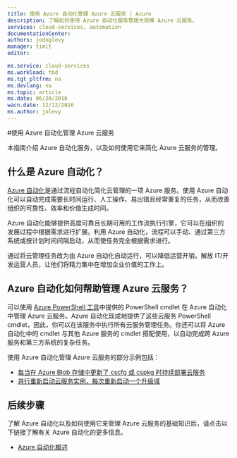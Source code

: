 ```yaml
---
title: 使用 Azure 自动化管理 Azure 云服务 | Azure
description: 了解如何使用 Azure 自动化服务管理大规模 Azure 云服务。
services: cloud-services, automation
documentationCenter: 
authors: jodoglevy
manager: timlt
editor: 

ms.service: cloud-services
ms.workload: tbd
ms.tgt_pltfrm: na
ms.devlang: na
ms.topic: article
ms.date: 06/20/2016
wacn.date: 12/12/2016
ms.author: jolevy
---
```


#使用 Azure 自动化管理 Azure 云服务

本指南介绍 Azure 自动化服务，以及如何使用它来简化 Azure 云服务的管理。

## 什么是 Azure 自动化？

[Azure 自动化](https://www.azure.cn/home/features/automation/)是通过流程自动化简化云管理的一项 Azure 服务。使用 Azure 自动化可以自动完成需要长时间运行、人工操作、易出错且经常重复的任务，从而改善组织的可靠性、效率和价值生成时间。

Azure 自动化能够提供高度可靠且长期可用的工作流执行引擎，它可以在组织的发展过程中根据需求进行扩展。利用 Azure 自动化，流程可以手动、通过第三方系统或按计划时间间隔启动，从而使任务完全根据需求进行。

通过将云管理任务改为由 Azure 自动化自动运行，可以降低运营开销，解放 IT/开发运营人员，让他们将精力集中在增加企业价值的工作上。

## Azure 自动化如何帮助管理 Azure 云服务？

可以使用 [Azure PowerShell 工具](https://msdn.microsoft.com/zh-cn/library/azure/jj156055.aspx)中提供的 PowerShell cmdlet 在 Azure 自动化中管理 Azure 云服务。Azure 自动化现成地提供了这些云服务 PowerShell cmdlet，因此，你可以在该服务中执行所有云服务管理任务。你还可以将 Azure 自动化中的 cmdlet 与其他 Azure 服务的 cmdlet 搭配使用，以自动完成跨 Azure 服务和第三方系统的复杂任务。

使用 Azure 自动化管理 Azure 云服务的部分示例包括：

- [每当在 Azure Blob 存储中更新了 cscfg 或 cspkg 时持续部署云服务](https://gallery.technet.microsoft.com/scriptcenter/Continuous-Deployment-of-A-eeebf3a6)
- [并行重新启动云服务实例，每次重新启动一个升级域](https://gallery.technet.microsoft.com/scriptcenter/Reboot-Cloud-Service-PaaS-b337a06d)

## 后续步骤

了解 Azure 自动化以及如何使用它来管理 Azure 云服务的基础知识后，请点击以下链接了解有关 Azure 自动化的更多信息。

- [Azure 自动化概述](../automation/automation-intro.md)

<!---HONumber=Mooncake_Quality_Review_1118_2016-->